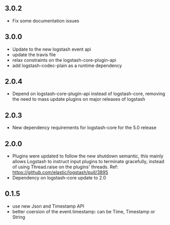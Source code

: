 ## 3.0.2
  - Fix some documentation issues

## 3.0.0
  - Update to the new logstash event api
  - update the travis file
  - relax constraints on the logstash-core-plugin-api
  - add logstash-codec-plain as a runtime dependency

## 2.0.4
  - Depend on logstash-core-plugin-api instead of logstash-core, removing the need to mass update plugins on major releases of logstash

## 2.0.3
  - New dependency requirements for logstash-core for the 5.0 release

## 2.0.0
 - Plugins were updated to follow the new shutdown semantic, this mainly allows Logstash to instruct input plugins to terminate gracefully, 
   instead of using Thread.raise on the plugins' threads. Ref: https://github.com/elastic/logstash/pull/3895
 - Dependency on logstash-core update to 2.0

## 0.1.5
 - use new Json and Timestamp API
 - better coersion of the event.timestamp: can be Time, Timestamp or String
